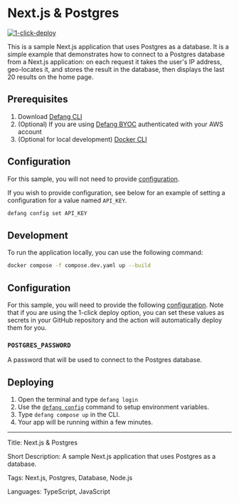 # Next.js & Postgres

[![1-click-deploy](https://defang.io/deploy-with-defang.png)](https://portal.defang.dev/redirect?url=https%3A%2F%2Fgithub.com%2Fnew%3Ftemplate_name%3Dsample-nextjs-postgres-template%26template_owner%3DDefangSamples)

This is a sample Next.js application that uses Postgres as a database. It is a simple example that demonstrates how to connect to a Postgres database from a Next.js application: on each request it takes the user's IP address, geo-locates it, and stores the result in the database, then displays the last 20 results on the home page.

## Prerequisites

1. Download [Defang CLI](https://github.com/DefangLabs/defang)
2. (Optional) If you are using [Defang BYOC](https://docs.aws.amazon.com/cli/latest/userguide/cli-chap-configure.html) authenticated with your AWS account
3. (Optional for local development) [Docker CLI](https://docs.docker.com/engine/install/)

## Configuration

For this sample, you will not need to provide [configuration](https://docs.defang.io/docs/concepts/configuration).

If you wish to provide configuration, see below for an example of setting a configuration for a value named `API_KEY`.

```bash
defang config set API_KEY
```

## Development

To run the application locally, you can use the following command:

```bash
docker compose -f compose.dev.yaml up --build
```

## Configuration

For this sample, you will need to provide the following [configuration](https://docs.defang.io/docs/concepts/configuration). Note that if you are using the 1-click deploy option, you can set these values as secrets in your GitHub repository and the action will automatically deploy them for you.

### `POSTGRES_PASSWORD`
A password that will be used to connect to the Postgres database.


## Deploying

1. Open the terminal and type `defang login`
2. Use the [`defang config`](https://docs.defang.io/docs/concepts/compose#configuration) command to setup environment variables.
3. Type `defang compose up` in the CLI.
4. Your app will be running within a few minutes.

---

Title: Next.js & Postgres

Short Description: A sample Next.js application that uses Postgres as a database.

Tags: Next.js, Postgres, Database, Node.js

Languages: TypeScript, JavaScript
